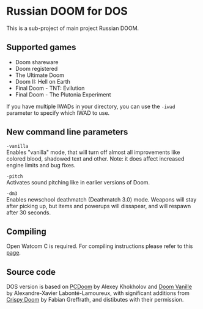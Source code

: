 # Russian DOOM for DOS

This is a sub-project of main project Russian DOOM. 

## Supported games
* Doom shareware
* Doom registered
* The Ultimate Doom
* Doom II: Hell on Earth
* Final Doom - TNT: Evilution
* Final Doom - The Plutonia Experiment

If you have multiple IWADs in your directory, you can use the `-iwad` parameter to specify which IWAD to use. 

## New command line parameters

`-vanilla`<br />
Enables "vanilla" mode, that will turn off almost all improvements like colored blood, shadowed text and other.
Note: it does affect increased engine limits and bug fixes.

`-pitch`<br />
Activates sound pitching like in earlier versions of Doom.

`-dm3`<br />
Enables newschool deathmatch (Deathmatch 3.0) mode. Weapons will stay after picking up, but items and powerups will dissapear, and will respawn after 30 seconds.


## Compiling

Open Watcom C is required. For compiling instructions please refer to this [page](https://github.com/JNechaevsky/russian-doom/blob/master/COMPILING.md).

## Source code

DOS version is based on [PCDoom](https://github.com/nukeykt/PCDoom-v2) by Alexey Khokholov and [Doom Vanille](https://github.com/AXDOOMER/doom-vanille) by Alexandre-Xavier Labonté-Lamoureux, with significant additions from [Crispy Doom](https://www.chocolate-doom.org/wiki/index.php/Crispy_Doom) by Fabian Greffrath, and distibutes with their permission. 
